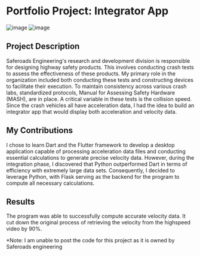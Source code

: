 # Portfolio Project: Integrator App
![image](https://github.com/JustinChuangGit/Integrator_App_Saferoads/assets/80928888/b86da17f-dffb-4cfd-a771-d5597e2c6024)
![image](https://github.com/JustinChuangGit/Integrator_App_Saferoads/assets/80928888/baf1afe8-5bd3-4aab-b426-552363eef171)

     

## Project Description 
Saferoads Engineering's research and development division is responsible for designing highway safety products. This involves conducting crash tests to assess the effectiveness of these products. My primary role in the organization included both conducting these tests and constructing devices to facilitate their execution. To maintain consistency across various crash labs, standardized protocols, Manual for Assessing Safety Hardware (MASH), are in place. A critical variable in these tests is the collision speed. Since the crash vehicles all have acceleration data, I had the idea to build an integrator app that would display both acceleration and velocity data. 

## My Contributions
I chose to learn Dart and the Flutter framework to develop a desktop application capable of processing acceleration data files and conducting essential calculations to generate precise velocity data. However, during the integration phase, I discovered that Python outperformed Dart in terms of efficiency with extremely large data sets. Consequently, I decided to leverage Python, with Flask serving as the backend for the program to compute all necessary calculations.

## Results 
The program was able to successfully compute accurate velocity data. It cut down the original process of retrieving the velocity from the highspeed video by 90%. 

*Note: I am unable to post the code for this project as it is owned by Saferoads engineering
